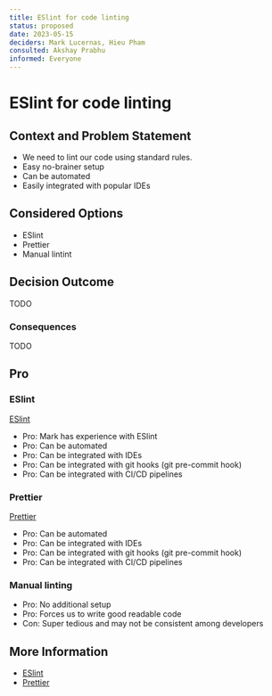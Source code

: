 ```yaml
---
title: ESlint for code linting
status: proposed
date: 2023-05-15
deciders: Mark Lucernas, Hieu Pham
consulted: Akshay Prabhu
informed: Everyone
---
```


# ESlint for code linting

## Context and Problem Statement

- We need to lint our code using standard rules.
- Easy no-brainer setup
- Can be automated
- Easily integrated with popular IDEs

## Considered Options

- ESlint
- Prettier
- Manual lintint

## Decision Outcome

TODO

### Consequences

TODO

## Pro

### ESlint

[ESlint](https://eslint.org/)

- Pro: Mark has experience with ESlint
- Pro: Can be automated
- Pro: Can be integrated with IDEs
- Pro: Can be integrated with git hooks (git pre-commit hook)
- Pro: Can be integrated with CI/CD pipelines

### Prettier

[Prettier](https://prettier.io/)

- Pro: Can be automated
- Pro: Can be integrated with IDEs
- Pro: Can be integrated with git hooks (git pre-commit hook)
- Pro: Can be integrated with CI/CD pipelines

### Manual linting

- Pro: No additional setup
- Pro: Forces us to write good readable code
- Con: Super tedious and may not be consistent among developers

## More Information

- [ESlint](https://eslint.org/)
- [Prettier](https://prettier.io/)

